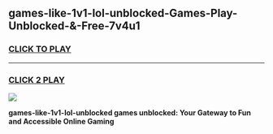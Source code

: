 
## games-like-1v1-lol-unblocked-Games-Play-Unblocked-&-Free-7v4u1
<h3>
<a href="https://premium76.site?title=games-like-1v1-lol-unblocked&ref=24A">CLICK TO PLAY</a></h3>
<hr>

<h3>
<a href="https://premium76.site?title=games-like-1v1-lol-unblocked&ref=24A">CLICK 2 PLAY</a>
  
</h3>

<a href="https://premium76.site?title=games-like-1v1-lol-unblocked&ref=24A"><img src="https://clearcache.store/games.png"></a>


**games-like-1v1-lol-unblocked games unblocked: Your Gateway to Fun and Accessible Online Gaming**

